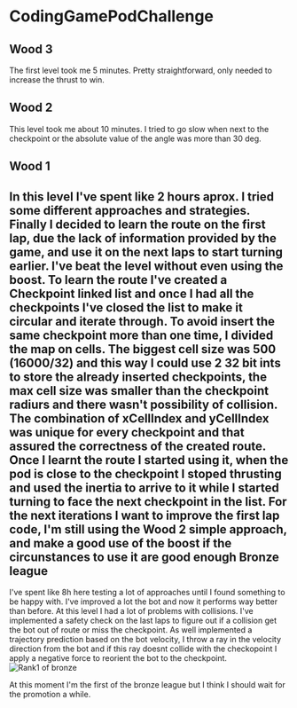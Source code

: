 # CodingGamePodChallenge

Wood 3
--------------------------------------------------------------------------------------------------------------------------------------------------------------------------------
The first level took me 5 minutes. Pretty straightforward, only needed to increase the thrust to win.

Wood 2
--------------------------------------------------------------------------------------------------------------------------------------------------------------------------------

This level took me about 10 minutes. I tried to go slow when next to the checkpoint or the absolute value of the angle was more than 30 deg.

Wood 1
--------------------------------------------------------------------------------------------------------------------------------------------------------------------------------
In this level I've spent like 2 hours aprox. I tried some different approaches and strategies. Finally I decided to learn the route on the first lap, due the lack of information provided by the game, and use it on the next laps to start turning earlier. I've beat the level without even using the boost.
To learn the route I've created a Checkpoint linked list and once I had all the checkpoints I've closed the list to make it circular and iterate through. To avoid insert the same checkpoint more than one time, I divided the map on cells. The biggest cell size was 500 (16000/32) and this way I could use 2 32 bit ints to store the already inserted checkpoints, the max cell size was smaller than the checkpoint radiurs and there wasn't possibility of collision. The combination of xCellIndex and yCellIndex was unique for every checkpoint and that assured the correctness of the created route.
Once I learnt the route I started using it, when the pod is close to the checkpoint I stoped thrusting and used the inertia to arrive to it while I started turning to face the next checkpoint in the list.
For the next iterations I want to improve the first lap code, I'm still using the Wood 2 simple approach, and make a good use of the boost if the circunstances to use it are good enough
Bronze league
--------------------------------------------------------------------------------------------------------------------------------------------------------------------------------
I've spent like 8h here testing a lot of approaches until I found something to be happy with.
I've improved a lot the bot and now it performs way better than before. At this level I had a lot of problems with collisions. I've implemented a safety check on the last laps to figure out if a collision get the bot out of route or miss the checkpoint. As well implemented a trajectory prediction based on the bot velocity, I throw a ray in the velocity direction from the bot and if this ray doesnt collide with the checkopoint I apply a negative force to reorient the bot to the checkpoint.
![Rank1 of bronze](https://user-images.githubusercontent.com/12461772/146347959-0da94f74-cbf6-4bf7-8e4b-a6f4541ebd33.PNG)

At this moment I'm the first of the bronze league but I think I should wait for the promotion a while.
